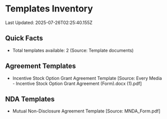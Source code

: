 # Templates Inventory
Last Updated: 2025-07-26T02:25:40.155Z

## Quick Facts
- Total templates available: 2 (Source: Template documents)

## Agreement Templates
- Incentive Stock Option Grant Agreement Template [Source: Every Media - Incentive Stock Option Grant Agreement (Form).docx (1).pdf]

## NDA Templates
- Mutual Non-Disclosure Agreement Template [Source: MNDA_Form.pdf]

